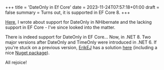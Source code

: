 +++
title = 'DateOnly in Ef Core'
date = 2023-11-24T07:57:18+01:00
draft = false
summary = Turns out, it is supported in EF Core 8.
+++

[Here](https://tofticles.dk/2023/fiscal-period-and-dates/), I wrote about support for DateOnly in NHibernate and the lacking support in EF Core - I've since looked into the matter. 

There is indeed support for DateOnly in EF Core... Now, in .NET 8. Two major versions after DateOnly and TimeOnly were introduced in .NET 6. If you're stuck on a previous version, [ErikEJ](https://erikej.github.io/) has a solution [here](https://erikej.github.io/efcore/sqlserver/2023/09/03/efcore-dateonly-timeonly.html) (including a nice [Nuget package](https://www.nuget.org/packages/ErikEJ.EntityFrameworkCore.SqlServer.DateOnlyTimeOnly)).

All rejoice!